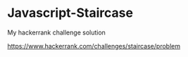 # Javascript-Staircase
My hackerrank challenge solution 

https://www.hackerrank.com/challenges/staircase/problem
